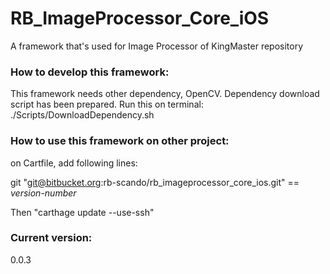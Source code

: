 # RB_ImageProcessor_Core_iOS
A framework that's used for Image Processor of KingMaster repository


### How to develop this framework:
This framework needs other dependency, OpenCV.
Dependency download script has been prepared. Run this on terminal:
./Scripts/DownloadDependency.sh

### How to use this framework on other project:
on Cartfile, add following lines:

git "git@bitbucket.org:rb-scando/rb_imageprocessor_core_ios.git" == *version-number*

Then "carthage update --use-ssh"

### Current version:
0.0.3
